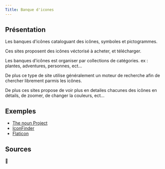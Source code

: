 ```yaml
---
Title: Banque d'icones
---
```


## Présentation
Les banques d'icônes cataloguant des icônes, symboles et pictogrammes.

Ces sites proposent des icônes véctorisé à acheter, et télécharger.

Les banques d'icônes est organiser par collections de catégories.
ex : plantes, adventures, personnes, ect…

De plus ce type de site utilise généralement un moteur de recherche afin de chercher librement parmis les icônes.

De plus ces sites propose de voir plus en detailes chacunes des icônes en détails, de zoomer, de changer la couleurs, ect…

## Exemples
- [The noun Project](https://thenounproject.com)
- [IconFinder](https://www.iconfinder.com)
- [Flaticon](https://www.flaticon.com)

## Sources
🚧
